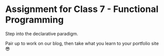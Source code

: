 # Assignment for Class 7 - Functional Programming

Step into the declarative paradigm.

Pair up to work on our blog, then take what you learn to your portfolio site :sunglasses:
